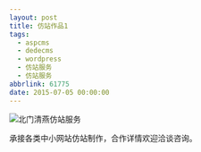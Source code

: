 ```yaml
---
layout: post
title: 仿站作品1
tags:
  - aspcms
  - dedecms
  - wordpress
  - 仿站服务
  - 仿站服务
abbrlink: 61775
date: 2015-07-05 00:00:00
---
```


<!-- build time:Sat Jun 23 2018 12:05:15 GMT+0800 (中国标准时间) -->

![北门清燕仿站服务](http://ww2.sinaimg.cn/large/4eed32f2jw1ets71od0hgj206o08w40d.jpg "北门清燕仿站服务")

承接各类中小网站仿站制作，合作详情欢迎洽谈咨询。
<!-- rebuild by neat -->